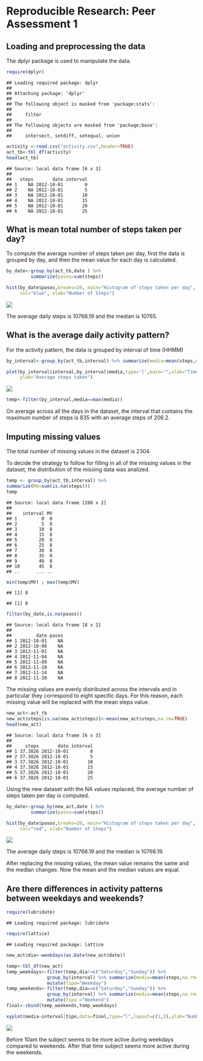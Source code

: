 # Reproducible Research: Peer Assessment 1


## Loading and preprocessing the data

The dplyr package is used to manipulate the data.


```r
require(dplyr)
```

```
## Loading required package: dplyr
## 
## Attaching package: 'dplyr'
## 
## The following object is masked from 'package:stats':
## 
##     filter
## 
## The following objects are masked from 'package:base':
## 
##     intersect, setdiff, setequal, union
```

```r
activity <-read.csv("activity.csv",header=TRUE)
act_tb<-tbl_df(activity)
head(act_tb)
```

```
## Source: local data frame [6 x 3]
## 
##   steps       date interval
## 1    NA 2012-10-01        0
## 2    NA 2012-10-01        5
## 3    NA 2012-10-01       10
## 4    NA 2012-10-01       15
## 5    NA 2012-10-01       20
## 6    NA 2012-10-01       25
```

## What is mean total number of steps taken per day?

To compute the average number of steps taken per day, first the data is grouped by day, and then the mean value  for each day is calculated.


```r
by_date<-group_by(act_tb,date ) %>%
         summarize(pasos=sum(steps)) 

hist(by_date$pasos,breaks=20, main="Histogram of steps taken per day", 
     col="blue", xlab="Number of Steps")
```

![](PA1_template_files/figure-html/numberSteps-1.png) 

The average daily steps is 10766.19 and the median is 10765.

## What is the average daily activity pattern? 
For the activity pattern, the data is grouped by interval of time (HHMM) 


```r
by_interval<-group_by(act_tb,interval) %>% summarize(media=mean(steps,na.rm=TRUE))

plot(by_interval$interval,by_interval$media,type='l',main="",xlab="Time of the day (HHMM)",
     ylab="Average steps taken")
```

![](PA1_template_files/figure-html/activityPattern-1.png) 


```r
temp<-filter(by_interval,media==max(media))
```
On average across all the days in the dataset, the interval that contains the maximum number of steps is 835 with an average steps of 206.2.


## Imputing missing values

The total number of missing values in the dataset is 2304.

To decide the strategy to follow for filling in all of the missing values in the dataset, the distribution of the missing data was analized. 


```r
temp <- group_by(act_tb,interval) %>%
summarize(MV=sum(is.na(steps)))
temp
```

```
## Source: local data frame [288 x 2]
## 
##    interval MV
## 1         0  8
## 2         5  8
## 3        10  8
## 4        15  8
## 5        20  8
## 6        25  8
## 7        30  8
## 8        35  8
## 9        40  8
## 10       45  8
## ..      ... ..
```

```r
min(temp$MV) ; max(temp$MV)
```

```
## [1] 8
```

```
## [1] 8
```

```r
filter(by_date,is.na(pasos))
```

```
## Source: local data frame [8 x 2]
## 
##         date pasos
## 1 2012-10-01    NA
## 2 2012-10-08    NA
## 3 2012-11-01    NA
## 4 2012-11-04    NA
## 5 2012-11-09    NA
## 6 2012-11-10    NA
## 7 2012-11-14    NA
## 8 2012-11-30    NA
```

The missing values are evenly distributed across the intervals and in particular they correspond to eight specific days.  For this reason, each missing value will be replaced with the mean steps value.


```r
new_act<-act_tb
new_act$steps[is.na(new_act$steps)]<-mean(new_act$steps,na.rm=TRUE)
head(new_act)
```

```
## Source: local data frame [6 x 3]
## 
##     steps       date interval
## 1 37.3826 2012-10-01        0
## 2 37.3826 2012-10-01        5
## 3 37.3826 2012-10-01       10
## 4 37.3826 2012-10-01       15
## 5 37.3826 2012-10-01       20
## 6 37.3826 2012-10-01       25
```

Using the new dataset with the NA values replaced, the average number of steps taken per day
is computed.


```r
by_date<-group_by(new_act,date ) %>%
         summarize(pasos=sum(steps)) 

hist(by_date$pasos,breaks=20, main="Histogram of steps taken per day", 
     col="red", xlab="Number of Steps")
```

![](PA1_template_files/figure-html/numberStepsNewData-1.png) 

The average daily steps is 10766.19 and the median is 10766.19.

After replacing the missing values, the mean value remains the same and the median changes. Now the mean and the median values are equal.


## Are there differences in activity patterns between weekdays and weekends?


```r
require(lubridate)
```

```
## Loading required package: lubridate
```

```r
require(lattice)
```

```
## Loading required package: lattice
```

```r
new_act$dia<-weekdays(as.Date(new_act$date))

temp<-tbl_df(new_act)
temp_weekdays<-filter(temp,dia!=c("Saturday","Sunday")) %>%
               group_by(interval) %>% summarize(media=mean(steps,na.rm=TRUE)) %>%
               mutate(tipo="Weekday")
temp_weekends<-filter(temp,dia==c("Saturday","Sunday")) %>%
               group_by(interval) %>% summarize(media=mean(steps,na.rm=TRUE)) %>%
               mutate(tipo ="Weekend")
final<-rbind(temp_weekends,temp_weekdays)

xyplot(media~interval|tipo,data=final,type="l",layout=c(1,2),ylab="Number of Steps")
```

![](PA1_template_files/figure-html/weekdays-1.png) 


Before 10am the subject seems to be more active during weekdays compared to weekends. After that time subject seems more active during the weekends.




